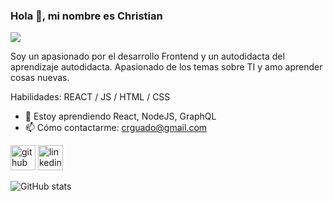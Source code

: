 ### Hola 👋, mi nombre es Christian
![](https://midu.dev/images/wallpapers/una-taza-de-javascript.png)

Soy un apasionado por el desarrollo Frontend y un autodidacta del aprendizaje autodidacta. Apasionado de los temas sobre TI y amo aprender cosas nuevas.

Habilidades: REACT / JS / HTML / CSS

- 🌱 Estoy aprendiendo React, NodeJS, GraphQL 
- 📫 Cómo contactarme: crguado@gmail.com 


[<img src='https://cdn.jsdelivr.net/npm/simple-icons@3.0.1/icons/github.svg' alt='github' height='40'>](https://github.com/christianxx12)  [<img src='https://cdn.jsdelivr.net/npm/simple-icons@3.0.1/icons/linkedin.svg' alt='linkedin' height='40'>](https://www.linkedin.com/in/christianxx12/)  

![GitHub stats](https://github-readme-stats.vercel.app/api?username=christianxx12&show_icons=true)  

